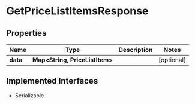 

# GetPriceListItemsResponse


## Properties

| Name | Type | Description | Notes |
|------------ | ------------- | ------------- | -------------|
|**data** | **Map&lt;String, PriceListItem&gt;** |  |  [optional] |


## Implemented Interfaces

* Serializable


